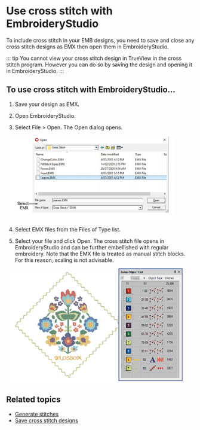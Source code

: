 # Use cross stitch with EmbroideryStudio

To include cross stitch in your EMB designs, you need to save and close any cross stitch designs as EMX then open them in EmbroideryStudio.

::: tip
You cannot view your cross stitch design in TrueView in the cross stitch program. However you can do so by saving the design and opening it in EmbroideryStudio.
:::

## To use cross stitch with EmbroideryStudio...

1. Save your design as EMX.

2. Open EmbroideryStudio.

3. Select File > Open. The Open dialog opens.

![OpenEMX.png](assets/OpenEMX.png)

4. Select EMX files from the Files of Type list.

5. Select your file and click Open. The cross stitch file opens in EmbroideryStudio and can be further embellished with regular embroidery. Note that the EMX file is treated as manual stitch blocks. For this reason, scaling is not advisable.

![cross-stitch_essentials00046.png](assets/cross-stitch_essentials00046.png)

## Related topics

- [Generate stitches](Generate_stitches)
- [Save cross stitch designs](Save_cross_stitch_designs)
